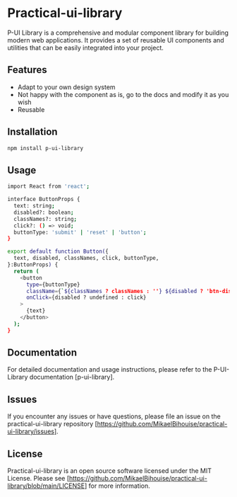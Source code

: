 # Practical-ui-library

P-UI Library is a comprehensive and modular component library for building modern web applications. It provides a set of reusable UI components and utilities that can be easily integrated into your project. 

## Features

- Adapt to your own design system
- Not happy with the component as is, go to the docs and modify it as you wish
- Reusable

## Installation

```bash
npm install p-ui-library
```

## Usage

```bash
import React from 'react';

interface ButtonProps {
  text: string;
  disabled?: boolean;
  classNames?: string;
  click?: () => void;
  buttonType: 'submit' | 'reset' | 'button';
}

export default function Button({
  text, disabled, classNames, click, buttonType,
}:ButtonProps) {
  return (
    <button
      type={buttonType}
      className={`${classNames ? classNames : ''} ${disabled ? 'btn-disabled' : ''} btn-default`}
      onClick={disabled ? undefined : click}
    >
      {text}
    </button>
  );
}
```

## Documentation

For detailed documentation and usage instructions, please refer to the P-UI-Library documentation [p-ui-library].

## Issues

If you encounter any issues or have questions, please file an issue on the practical-ui-library repository [https://github.com/MikaelBihouise/practical-ui-library/issues].

## License

Practical-ui-library is an open source software licensed under the MIT License. Please see [https://github.com/MikaelBihouise/practical-ui-library/blob/main/LICENSE] for more information.
